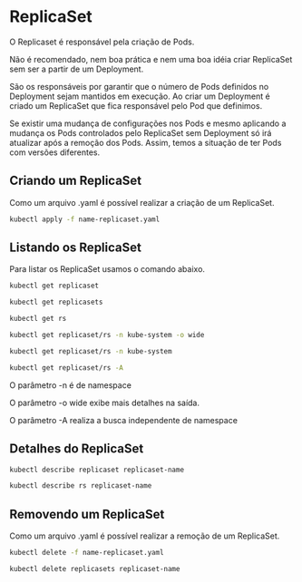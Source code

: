 # ReplicaSet

O Replicaset é responsável pela criação de Pods.

Não é recomendado, nem boa prática e nem uma boa idéia criar ReplicaSet sem ser a partir de um Deployment.

São os responsáveis por garantir que o número de Pods definidos no Deployment sejam mantidos em execução. Ao criar um Deployment é criado um ReplicaSet que fica responsável pelo Pod que definimos.

Se existir uma mudança de configurações nos Pods e mesmo aplicando a mudança os Pods controlados pelo ReplicaSet sem Deployment só irá atualizar após a remoção dos Pods. Assim, temos a situação de ter Pods com versões diferentes.

## Criando um ReplicaSet

Como um arquivo .yaml é possível realizar a criação de um ReplicaSet.

```bash
kubectl apply -f name-replicaset.yaml
```

## Listando os ReplicaSet

Para listar os ReplicaSet usamos o comando abaixo.

```bash
kubectl get replicaset

kubectl get replicasets

kubectl get rs

kubectl get replicaset/rs -n kube-system -o wide

kubectl get replicaset/rs -n kube-system

kubectl get replicaset/rs -A
```

O parâmetro -n é de namespace

O parâmetro -o wide exibe mais detalhes na saída.

O parâmetro -A realiza a busca independente de namespace

## Detalhes do ReplicaSet

```bash
kubectl describe replicaset replicaset-name

kubectl describe rs replicaset-name
```

## Removendo um ReplicaSet

Como um arquivo .yaml é possível realizar a remoção de um ReplicaSet.

```bash
kubectl delete -f name-replicaset.yaml

kubectl delete replicasets replicaset-name
```
